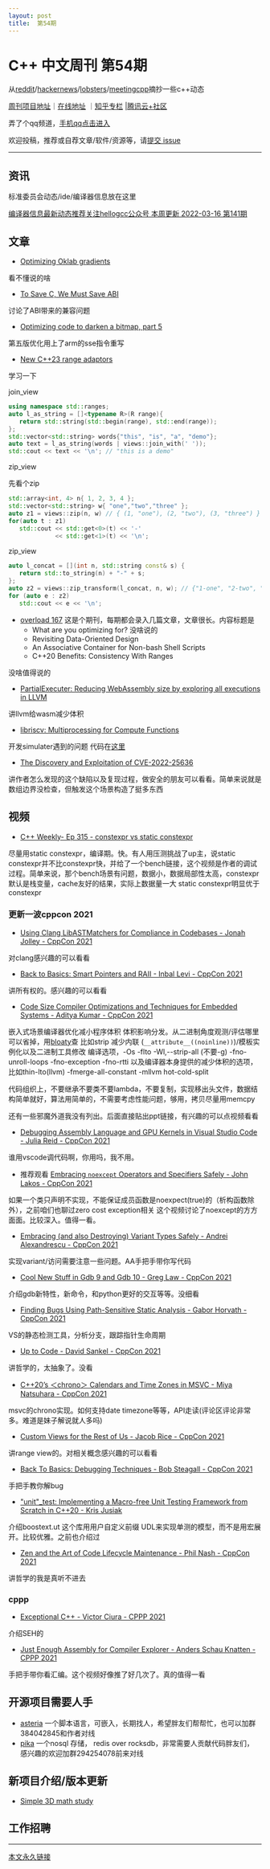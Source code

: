 ```yaml
---
layout: post
title:  第54期
---
```


# C++ 中文周刊 第54期


从[reddit](https://www.reddit.com/r/cpp/)/[hackernews](https://news.ycombinator.com/)/[lobsters](https://lobste.rs/)/[meetingcpp](https://www.meetingcpp.com/blog/blogroll/items/Meeting-Cpp-Blogroll-321.html)摘抄一些c++动态


[周刊项目地址](https://github.com/wanghenshui/cppweeklynews)｜[在线地址](https://wanghenshui.github.io/cppweeklynews/) ｜[知乎专栏](https://www.zhihu.com/column/jieyaren) |[腾讯云+社区](https://cloud.tencent.com/developer/column/92884)

弄了个qq频道，[手机qq点击进入](https://qun.qq.com/qqweb/qunpro/share?_wv=3&_wwv=128&inviteCode=xzjHQ&from=246610&biz=ka)

欢迎投稿，推荐或自荐文章/软件/资源等，请[提交 issue](https://github.com/wanghenshui/cppweeklynews/issues)

---

## 资讯

标准委员会动态/ide/编译器信息放在这里

[编译器信息最新动态推荐关注hellogcc公众号 本周更新 2022-03-16 第141期](https://github.com/hellogcc/osdt-weekly/blob/master/weekly-2022/2022-03-16.md)



## 文章

- [Optimizing Oklab gradients](https://aras-p.info/blog/2022/03/11/Optimizing-Oklab-gradients/)

看不懂说的啥

- [To Save C, We Must Save ABI](https://thephd.dev/to-save-c-we-must-save-abi-fixing-c-function-abi)

讨论了ABI带来的兼容问题

- [Optimizing code to darken a bitmap, part 5](https://devblogs.microsoft.com/oldnewthing/20220311-00/?p=106340)

第五版优化用上了arm的sse指令重写

- [New C++23 range adaptors](https://mariusbancila.ro/blog/2022/03/16/new-cpp23-range-adaptors/)

学习一下

join_view

```cpp
using namespace std::ranges;
auto l_as_string = []<typename R>(R range){
   return std::string(std::begin(range), std::end(range));
};
std::vector<std::string> words{"this", "is", "a", "demo"};
auto text = l_as_string(words | views::join_with(' '));
std::cout << text << '\n'; // "this is a demo"
```

zip_view

先看个zip
```cpp
std::array<int, 4> n{ 1, 2, 3, 4 };
std::vector<std::string> w{ "one","two","three" };
auto z1 = views::zip(n, w) // { (1, "one"), (2, "two"), (3, "three") }
for(auto t : z1)
   std::cout << std::get<0>(t) << '-' 
             << std::get<1>(t) << '\n';
```

zip_view

```cpp
auto l_concat = [](int n, std::string const& s) {
   return std::to_string(n) + "-" + s;
};
auto z2 = views::zip_transform(l_concat, n, w); // {"1-one", "2-two", "3-three"}
for (auto e : z2) 
   std::cout << e << '\n';
```

- [overload 167](https://accu.org/journals/overload/30/167/overload167.pdf)
  这是个期刊，每期都会录入几篇文章，文章很长。内容标题是
    - What are you optimizing for? 没啥说的
    - Revisiting Data-Oriented Design
    - An Associative Container for Non-bash Shell Scripts
    - C++20 Benefits: Consistency With Ranges
  

没啥值得说的

- [PartialExecuter: Reducing WebAssembly size by exploring all executions in LLVM](https://medium.com/leaningtech/partialexecuter-reducing-webassembly-size-by-exploring-all-executions-in-llvm-f1ee295e8ba)

讲llvm给wasm减少体积

- [libriscv: Multiprocessing for Compute Functions](https://fwsgonzo.medium.com/multiprocessing-in-a-risc-v-emulator-ce910122f4f1)

开发simulater遇到的问题 代码在[这里](https://github.com/fwsGonzo/libriscv/tree/multiprocessing)


- [The Discovery and Exploitation of CVE-2022-25636](https://nickgregory.me/linux/security/2022/03/12/cve-2022-25636/)

讲作者怎么发现的这个缺陷以及复现过程，做安全的朋友可以看看。简单来说就是数组边界没检查，但触发这个场景构造了挺多东西

## 视频

- [C++ Weekly- Ep 315 - constexpr vs static constexpr](https://www.youtube.com/watch?v=IDQ0ng8RIqs)

尽量用static constexpr，编译期。快。有人用压测挑战了up主，说static constexpr并不比constexpr快，并给了一个bench链接，这个视频是作者的调试过程。简单来说，那个bench场景有问题，数据小，数据局部性太高，constexpr默认是栈变量，cache友好的结果，实际上数据量一大 static constexpr明显优于constexpr

### 更新一波cppcon 2021

- [Using Clang LibASTMatchers for Compliance in Codebases - Jonah Jolley - CppCon 2021](https://www.youtube.com/watch?v=icvNkYextOo)

对clang感兴趣的可以看看

- [Back to Basics: Smart Pointers and RAII - Inbal Levi - CppCon 2021](https://www.youtube.com/watch?v=07rJOzFRs6M)

讲所有权的。感兴趣的可以看看

- [Code Size Compiler Optimizations and Techniques for Embedded Systems - Aditya Kumar - CppCon 2021](https://www.youtube.com/watch?v=JOBs3l1jAkw)

嵌入式场景编译器优化减小程序体积
体积影响分发。从二进制角度观测/评估哪里可以省掉，用[bloaty](https://github.com/google/bloaty)查
比如strip 减少内联 (`__attribute__((noinline))`)/模板实例化以及二进制工具修改
编译选项，-Os -flto -Wl,--strip-all (不要-g) -fno-unroll-loops -fno-exception -fno-rtti
以及编译器本身提供的减少体积的选项，比如thin-lto(llvm) -fmerge-all-constant -mllvm hot-cold-split

代码组织上，不要继承不要类不要lambda，不要复制，实现移出头文件，数据结构简单就好，算法用简单的，不需要考虑性能问题，够用，拷贝尽量用memcpy

还有一些邪魔外道我没有列出。后面直接贴出ppt链接，有兴趣的可以点视频看看

- [Debugging Assembly Language and GPU Kernels in Visual Studio Code - Julia Reid - CppCon 2021](https://www.youtube.com/watch?v=A1Pu1yXfI94)

谁用vscode调代码啊，你用吗，我不用。

- 推荐观看 [Embracing `noexcept` Operators and Specifiers Safely - John Lakos - CppCon 2021](https://www.youtube.com/watch?v=3GwNjGMKBtI)

如果一个类只声明不实现，不能保证成员函数是noexpect(true)的（析构函数除外），之前咱们也聊过zero cost exception相关
这个视频讨论了noexcept的方方面面。比较深入。值得一看。

- [Embracing (and also Destroying) Variant Types Safely - Andrei Alexandrescu - CppCon 2021](https://www.youtube.com/watch?v=va9I2qivBOA&t=94s)

实现variant/访问需要注意一些问题。AA手把手带你写代码

- [Cool New Stuff in Gdb 9 and Gdb 10 - Greg Law - CppCon 2021](https://www.youtube.com/watch?v=xSnetY3eoIk)

介绍gdb新特性，新命令，和python更好的交互等等。没细看

- [Finding Bugs Using Path-Sensitive Static Analysis - Gabor Horvath - CppCon 2021](https://www.youtube.com/watch?v=B3kUHgTsbxc)

VS的静态检测工具，分析分支，跟踪指针生命周期

- [Up to Code - David Sankel - CppCon 2021](https://www.youtube.com/watch?v=r_U9YFPWxEE&t=157s)

讲哲学的，太抽象了。没看

- [C++20’s ＜chrono＞ Calendars and Time Zones in MSVC - Miya Natsuhara - CppCon 2021](https://www.youtube.com/watch?v=Dq7rqjatxz8)

msvc的chrono实现。如何支持date timezone等等，API走读(评论区评论非常多。难道是妹子解说就人多吗)

- [Custom Views for the Rest of Us - Jacob Rice - CppCon 2021](https://www.youtube.com/watch?v=P9XXJuAYhMQ) 

讲range view的。对相关概念感兴趣的可以看看

- [Back To Basics: Debugging Techniques - Bob Steagall - CppCon 2021](https://www.youtube.com/watch?v=M7fV-eQwxrY)

手把手教你解bug

- ["unit"_test: Implementing a Macro-free Unit Testing Framework from Scratch in C++20 - Kris Jusiak](https://www.youtube.com/watch?v=-qAXShy1xiE)

介绍boostext.ut 这个库用用户自定义前缀 UDL来实现单测的模型，而不是用宏展开。比较优雅。之前也介绍过

- [Zen and the Art of Code Lifecycle Maintenance - Phil Nash - CppCon 2021](https://www.youtube.com/watch?v=qGnF4O5nUF4)

讲哲学的我是真听不进去

### cppp

- [Exceptional C++ - Victor Ciura - CPPP 2021](https://www.youtube.com/watch?v=PSgY2ZLSrY0)

介绍SEH的

- [Just Enough Assembly for Compiler Explorer - Anders Schau Knatten - CPPP 2021](https://www.youtube.com/watch?v=188ACW-efHE)

手把手带你看汇编。这个视频好像推了好几次了。真的值得一看


## 开源项目需要人手

- [asteria](https://github.com/lhmouse/asteria) 一个脚本语言，可嵌入，长期找人，希望胖友们帮帮忙，也可以加群384042845和作者对线
- [pika](https://github.com/OpenAtomFoundation/pika) 一个nosql 存储， redis over rocksdb，非常需要人贡献代码胖友们， 感兴趣的欢迎加群294254078前来对线

## 新项目介绍/版本更新

-   [Simple 3D math study ](https://github.com/oWASDo/3DMath)

## 工作招聘

---



[本文永久链接](https://wanghenshui.github.io/cppweeklynews/posts/054.html)
